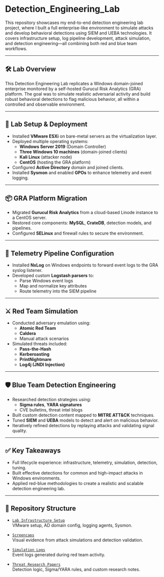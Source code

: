 # Detection_Engineering_Lab

This repository showcases my end-to-end detection engineering lab project, where I built a full enterprise-like environment to simulate attacks and develop behavioral detections using SIEM and UEBA technologies. It covers infrastructure setup, log pipeline development, attack simulation, and detection engineering—all combining both red and blue team workflows.

---

## 🛠️ Lab Overview

This Detection Engineering Lab replicates a Windows domain-joined enterprise monitored by a self-hosted Gurucul Risk Analytics (GRA) platform. The goal was to simulate realistic adversarial activity and build robust behavioral detections to flag malicious behavior, all within a controlled and observable environment.

---

## 🔧 Lab Setup & Deployment

- Installed **VMware ESXi** on bare-metal servers as the virtualization layer.
- Deployed multiple operating systems:
  - **Windows Server 2019** (Domain Controller)
  - **Three Windows 10 machines** (domain-joined clients)
  - **Kali Linux** (attacker node)
  - **CentOS** (hosting the GRA platform)
- Configured **Active Directory** domain and joined clients.
- Installed **Sysmon** and enabled **GPOs** to enhance telemetry and event logging.

---

## 📦 GRA Platform Migration

- Migrated **Gurucul Risk Analytics** from a cloud-based Linode instance to a CentOS server.
- Restored core components: **MySQL**, **CrateDB**, detection models, and pipelines.
- Configured **SELinux** and firewall rules to secure the environment.

---

## 🔄 Telemetry Pipeline Configuration

- Installed **NxLog** on Windows endpoints to forward event logs to the GRA syslog listener.
- Developed custom **Logstash parsers** to:
  - Parse Windows event logs
  - Map and normalize key attributes
  - Route telemetry into the SIEM pipeline

---

## ⚔️ Red Team Simulation

- Conducted adversary emulation using:
  - **Atomic Red Team**
  - **Caldera**
  - Manual attack scenarios
- Simulated threats included:
  - **Pass-the-Hash**
  - **Kerberoasting**
  - **PrintNightmare**
  - **Log4j (JNDI Injection)**

---

## 🛡️ Blue Team Detection Engineering

- Researched detection strategies using:
  - **Sigma rules**, **YARA signatures**
  - CVE bulletins, threat intel blogs
- Built custom detection content mapped to **MITRE ATT&CK** techniques.
- Tuned **SIEM** and **UEBA** models to detect and alert on malicious behavior.
- Iteratively refined detections by replaying attacks and validating signal quality.

---

## ✅ Key Takeaways

- Full lifecycle experience: infrastructure, telemetry, simulation, detection, tuning.
- Built effective detections for common and high-impact attacks in Windows environments.
- Applied red-blue methodologies to create a realistic and scalable detection engineering lab.

---

## 📁 Repository Structure

- [`Lab Infrastructure Setup`](./Lab%20Infrastructure%20Setup)  
  VMware setup, AD domain config, logging agents, Sysmon.

- [`Screencaps`](./Screencaps)  
  Visual evidence from attack simulations and detection validation.

- [`Simulation Logs`](./Simulation%20Logs)  
  Event logs generated during red team activity.

- [`Threat Research Papers`](./Threat%20Research%20Papers)  
  Detection logic, Sigma/YARA rules, and custom research notes.

